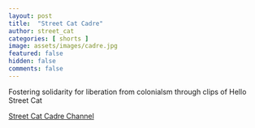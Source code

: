 ```yaml
---
layout: post
title:  "Street Cat Cadre"
author: street_cat
categories: [ shorts ]
image: assets/images/cadre.jpg
featured: false
hidden: false
comments: false
---
```


Fostering solidarity for liberation from colonialsm through clips of Hello Street Cat

<a href="https://www.youtube.com/@StreetCatCadre">Street Cat Cadre Channel</a>
